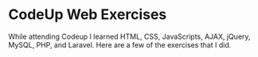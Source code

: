 # CodeUp Web Exercises

While attending Codeup I learned HTML, CSS, JavaScripts, AJAX, jQuery, MySQL, PHP, and Laravel. Here are a few of the exercises that I did. 
